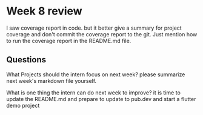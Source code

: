 # Week 8 review

I saw coverage report in code. 
but it better give a summary for project coverage and don't commit the coverage report to the git.
Just mention how to run the coverage report in the README.md file.




## Questions
What Projects should the intern focus on next week?
please summarize next week's markdown file yourself.

What is one thing the intern can do next week to improve?
it is time to update the README.md and prepare to update to pub.dev and start a flutter demo project
```
